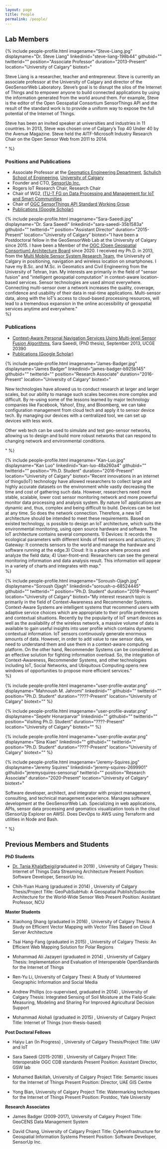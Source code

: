 ```yaml
---
layout: page
title: People
permalink: /people/
---
```


## Lab Members

{% include people-profile.html
  imagename="Steve-Liang.jpg"
  displayname="Dr. Steve Liang"
  linkedinid="steve-liang-198b44"
  githubid=""
  twitterid=""
  position="Associate Professor"
  duration="2013-Present"
  location="University of Calgary"
  biotext="<p>Steve Liang is a researcher, teacher and entrepreneur. Steve is currently an associate professor at the University of Calgary and director of the GeoSensorWeb Laboratory. Steve’s goal is to disrupt the silos of the Internet of Things and to empower anyone to build connected applications by using the information generated from the world around them. For example, Steve is the editor of the Open Geospatial Consortium SensorThings API and the result of the standard work is to provide a uniform way to expose the full potential of the Internet of Things.</p>
  <p>Steve has been an invited speaker at universities and industries in 11 countries. In 2013, Steve was chosen one of Calgary’s Top 40 Under 40 by the Avenue Magazine. Steve held the AITF-Microsoft Industry Research Chair on the Open Sensor Web from 2011 to 2014.</p>"
%}

### Positions and Publications

- Associate Professor at the [Geomatics Engineering Department](https://schulich.ucalgary.ca/departments/geomatics-engineering), [Schulich School of Engineering](https://schulich.ucalgary.ca/), [University of Calgary](http://ucalgary.ca)
- Founder and CTO, [SensorUp Inc.](http://www.sensorup.com)
- Rogers IoT Research Chair, Research Chair
- Chair of WG2, [ITU-T FG on Data Processing and Management for IoT and Smart Communities](https://www.itu.int/en/ITU-T/focusgroups/dpm/Pages/default.aspx)
- Chair of [OGC SensorThings API Standard Working Group](http://www.opengeospatial.org/projects/groups/sweiotswg)
- [Publications (Google Scholar)](https://scholar.google.ca/citations?hl=en&user=mAkyE1sAAAAJ&view_op=list_works&authuser=1&sortby=pubdate)

{% include people-profile.html
  imagename="Sara-Saeedi.jpg"
  displayname="Dr. Sara Saeedi"
  linkedinid="sara-saeedi-35b1583a"
  githubid=""
  twitterid=""
  position="Assistant Director"
  duration="2015-Present"
  location="University of Calgary"
  biotext="I have been a Postdoctoral fellow in the GeoSensorWeb Lab at the University of Calgary since 2015. I have been a Member of the [OGC (Open Geospatial Consortium) Architecture Board](https://www.ogc.org/projects/groups/oab) since 2020. I received my Ph.D. in 2013, from the [Multi Mobile Sensor System Research Team](https://mms.geomatics.ucalgary.ca/), the University of Calgary in positioning, navigation and wireless location on smartphones. I have my B.Sc. and M.Sc. in Geomatics and Civil Engineering from the University of Tehran, Iran. My interests are primarily in the field of "sensor fusion" and "intelligent geospatial computation" in context-aware location-based services. Sensor technologies are used almost everywhere. Connecting multi-sensor over a network increases the quality, coverage, confidence and usability of their data in real-time applications. Multi-sensor data, along with the IoT’s access to cloud-based processing resources, will lead to a tremendous expansion in the online accessibility of geospatial services anytime and everywhere."  
%}

### Publications

- [Context-Aware Personal Navigation Services Using Multi-level Sensor Fusion Algorithms](http://theses.ucalgary.ca/bitstream/11023/1098/2/ucalgary_2013_saeedi_sara.pdf), Sara Saeedi, (PhD thesis), September 2013, UCGE 20390
- [Publications (Google Scholar)](https://scholar.google.ca/citations?user=uVdDM94AAAAJ&hl=en)

{% include people-profile.html
  imagename="James-Badger.jpg"
  displayname="James Badger"
  linkedinid="james-badger-b925b145"
  githubid=""
  twitterid=""
  position="Research Associate"
  duration="2016-Present"
  location="University of Calgary"
  biotext="<p>New technologies have allowed us to conduct research at larger and larger scales, but our ability to manage such scales becomes more complex and difficult. By re-using some of the lessons learned by major technology companies like Facebook, Yahoo!, Etsy, and Bloomberg, we can take configuration management from cloud tech and apply it to sensor device tech. By managing our devices with a centralized tool, we can set up devices with less work.</p><p>Other web tech can be used to simulate and test geo-sensor networks, allowing us to design and build more robust networks that can respond to changing network and environmental conditions.</p>"
%}

{% include people-profile.html
  imagename="Kan-Luo.jpg"
  displayname="Kan Luo"
  linkedinid="kan-luo-48a260a4"
  githubid=""
  twitterid=""
  position="Ph.D. Student"
  duration="2016-Present"
  location="University of Calgary"
  biotext="Recent innovations in an internet of things(IoT) technology have allowed researchers to collect large and highly accurate datasets on the environment while vastly decreasing the time and cost of gathering such data. However, researchers need more stable, scalable, lower cost sensor monitoring network and more powerful monitor data processing and analysis system. By nature IoT applications are dynamic and, thus, complex and being difficult to build. Devices can be lost at any time. So does the network connection. Therefore, a new IoT architecture should be intended to meet these requirements. Based on existed technology, is possible to design an IoT architecture, which suits the environmental monitoring, using open source hardware and software. The IoT architecture contains several components. 1) Devices: It records the ecological parameters with different kinds of field sensors and actuators; 2) Gateway: It connects sensors to the world and manage the hardware and software running at the edge.3) Cloud: It is a place where process and analyze the field data; 4) User-front-end: Researchers can see the general monitoring information and data analysis result. This information will appear in a variety of charts and integrates with map."  
%}

{% include people-profile.html
  imagename="Soroush-Ojagh.jpg"
  displayname="Soroush Ojagh"
  linkedinid="soroush-o-68524445"
  githubid=""
  twitterid=""
  position="Ph.D. Student"
  duration="2018-Present"
  location="University of Calgary"
  biotext="My interest research topic is primarily in the field of Context-Awareness and Recommender Systems. Context-Aware Systems are intelligent systems that recommend users with adaptive service choices which are appropriate to their profile preferences and contextual situations. Recently by the popularity of IoT smart devices as well as the availability of the wireless network, a massive volume of data is available to gain useful insights into user profile which contains dynamic contextual information. IoT sensors continuously generate enormous amounts of data. However, in order to add value to raw sensor data, we need to understand them and use them in a context-aware computing platform. On the other hand, Recommender Systems can be considered as an effective solution for fighting information overload. So, the integration of Context-Awareness, Recommender Systems, and other technologies including IoT, Social Networks, and Ubiquitous Computing opens new windows of opportunities to propose more efficient services."  
%}

{% include people-profile.html
  imagename="user-profile-avatar.png"
  displayname="Mahnoush M. Jahromi"
  linkedinid=""
  githubid=""
  twitterid=""
  position="Ph.D. Student"
  duration="????-Present"
  location="University of Calgary"
  biotext=""
%}

{% include people-profile.html
  imagename="user-profile-avatar.png"
  displayname="Sepehr Honarparvar"
  linkedinid=""
  githubid=""
  twitterid=""
  position="Visiting Ph.D. Student"
  duration="????-Present"
  location="University of Calgary"
  biotext=""
%}

{% include people-profile.html
  imagename="user-profile-avatar.png"
  displayname="Sina Kiaei"
  linkedinid=""
  githubid=""
  twitterid=""
  position="Ph.D. Student"
  duration="????-Present"
  location="University of Calgary"
  biotext=""
%}

{% include people-profile.html
  imagename="Jeremy-Squires.jpg"
  displayname="Jeremy Squires"
  linkedinid="jeremy-squires-2699901"
  githubid="jeremysquires-sensorup"
  twitterid=""
  position="Research Associate"
  duration="2020-Present"
  location="University of Calgary"
  biotext="<p>Software developer, architect, and integrator with project management, consulting, and technical management experience. Manages software development at the GeoSensorWeb Lab. Specializing in web applications, APIs, sensor data processing and geomatics visualization tools in the cloud (SensorUp Explorer on AWS). Does DevOps to AWS using Terraform and utilities in Node and Bash.</p>"
%}

## Previous Members and Students

**PhD Students**

- [Dr. Tania Khalafbeigi](https://www.linkedin.com/in/tania-khalafbeigi-0a49116a/?originalSubdomain=ca)(graduated in 2019) , University of Calgary
Thesis: Internet of Things Data Streaming Architecture
Present Position: Software Developer, SensorUp Inc.

- Chih-Yuan Huang (graduated in 2014) , University of Calgary
Thesis/Project Title: GeoPubSubHub: A Geospatial Publish/Subscribe Architecture for the World-Wide Sensor Web
Present Position: Assistant Professor, NCU

**Master Students**

- Xiaohong Shang (graduated in 2016) , University of Calgary
Thesis: A Study on Efficient Vector Mapping with Vector Tiles Based on Cloud Server Architecture

- Tsai Hang-Fang (graduated in 2015) , University of Calgary
Thesis: An Efficient Web Mapping Solution for Polar Regions

- Mohammad Ali Jazayeri (graduated in 2014) , University of Calgary
Thesis: Implementation and Evaluation of Interoperable OpenStandards for the Internet of Things

- Ren-Yu Li, University of Calgary
Thesi: A Study of Volunteered Geographic Information and Social Media

- Andrew Phillips (co-supervised, graduated in 2014) , University of Calgary
Thesis: Integrated Sensing of Soil Moisture at the Field-Scale: Measuring, Modeling and Sharing For Improved Agricultural Decision Support

- Mohammad Alohali (graduated in 2015) , University of Calgary
Project Title: Internet of Things (non-thesis-based)

**Post Doctoral Fellows**

- Haiyu Lan (In Progress) , University of Calgary
Thesis/Project Title: UAV and IoT

- Sara Saeedi (2015-2018) , University of Calgary
Project Title: Interoperable OGC CDB standards
Present Position: Assistant Director, GSW lab

- Mohamed Bakillah, University of Calgary
Project Title: Semantic issues for the Internet of Things
Present Position: Director, UAE GIS Centre

- Yong Bian, University of Calgary
Project Title: Watermarking techniques for the Internet of Things
Present Position: Postdoc, Yale University

**Research Associates**

- James Badger (2009-2017), University of Calgary
Project Title: GeoCENS Data Management System

- David Chang, University of Calgary
Project Title: Cyberinfrastructure for Geospatial Information Systems
Present Position: Software Developer, SensorUp Inc.
